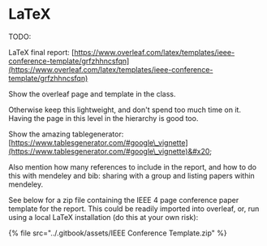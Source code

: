 # LaTeX

TODO:

LaTeX final report:  [https://www.overleaf.com/latex/templates/ieee-conference-template/grfzhhncsfqn](https://www.overleaf.com/latex/templates/ieee-conference-template/grfzhhncsfqn)

Show the overleaf page and template in the class.

Otherwise keep this lightweight, and don't spend too much time on it. Having the page in this level in the hierarchy is good too.&#x20;

Show the amazing tablegenerator: [https://www.tablesgenerator.com/#google\_vignette](https://www.tablesgenerator.com/#google\_vignette)&#x20;

Also mention how many references to include in the report, and how to do this with mendeley and bib: sharing with a group and listing papers within mendeley.&#x20;

See below for a zip file containing the IEEE 4 page conference paper template for the report. This could be readily imported into overleaf, or, run using a local LaTeX installation (do this at your own risk):

{% file src="../.gitbook/assets/IEEE Conference Template.zip" %}
